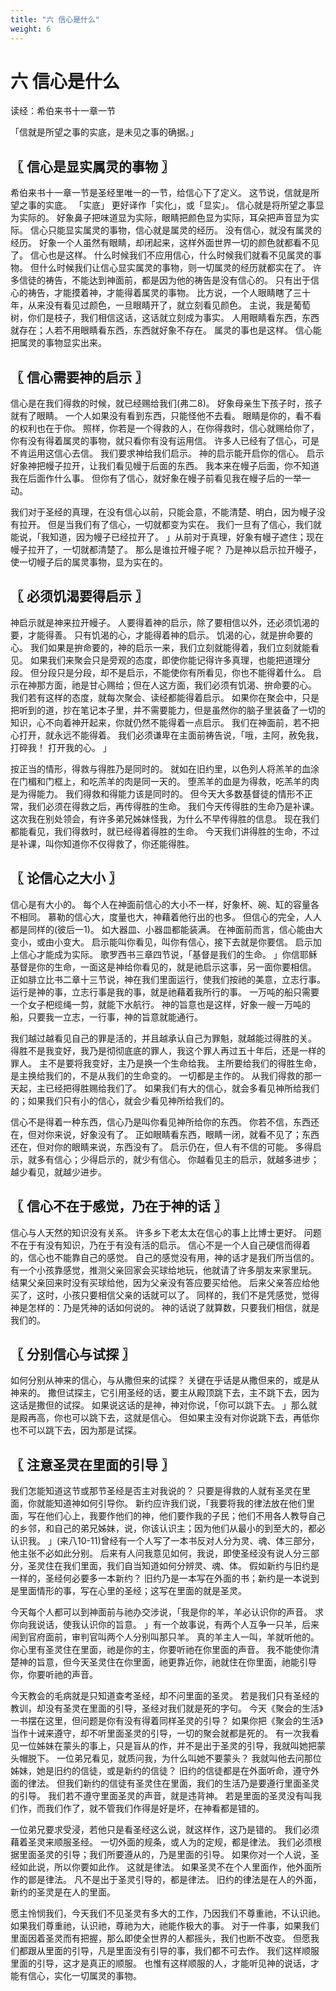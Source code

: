 ```yaml
---
title: "六 信心是什么"
weight: 6
---
```


# 六 信心是什么


读经：希伯来书十一章一节

「信就是所望之事的实底，是未见之事的确据。」

## 〖 信心是显实属灵的事物 〗

希伯来书十一章一节是圣经里唯一的一节，给信心下了定义。
这节说，信就是所望之事的实底。
「实底」
更好译作「实化」，或「显实」。
信心就是将所望之事显为实际的。
好象鼻子把味道显为实际，眼睛把颜色显为实际，耳朵把声音显为实际。
信心只能显实属灵的事物，信心就是属灵的经历。
没有信心，就没有属灵的经历。
好象一个人虽然有眼睛，却闭起来，这样外面世界一切的颜色就都看不见了。
信心也是这样。
什么时候我们不应用信心，什么时候我们就看不见属灵的事物。
但什么时候我们让信心显实属灵的事物，则一切属灵的经历就都实在了。
许多信徒的祷告，不能达到神面前，都是因为他的祷告是没有信心的。
只有出于信心的祷告，才能摸着神，才能得着属灵的事物。
比方说，一个人眼睛瞎了三十年，从来没有看见过颜色，一旦眼睛开了，就立刻看见颜色。
主说，我是葡萄树，你们是枝子，我们相信这话，这话就立刻成为事实。
人用眼睛看东西，东西就存在；人若不用眼睛看东西，东西就好象不存在。
属灵的事也是这样。
信心能把属灵的事物显实出来。

## 〖 信心需要神的启示 〗

信心是在我们得救的时候，就已经赐给我们(弗二8)。
好象母亲生下孩子时，孩子就有了眼睛。
一个人如果没有看到东西，只能怪他不去看。
眼睛是你的，看不看的权利也在于你。
照样，你若是一个得救的人，在你得救时，信心就赐给你了，你有没有得着属灵的事物，就只看你有没有运用信。
许多人已经有了信心，可是不肯运用这信心去信。
我们要求神给我们启示。
神的启示能开启你的信心。
启示好象神把幔子拉开，让我们看见幔于后面的东西。
我本来在幔子后面，你不知道我在后面作什么事。
但你有了信心，就好象在幔子前看见我在幔子后的一举一动。

我们对于圣经的真理，在没有信心以前，只能会意，不能清楚、明白，因为幔子没有拉开。
但是当我们有了信心，一切就都变为实在。
我们一旦有了信心，我们就能说，「我知道，因为幔子已经拉开了。
」从前对于真理，好象有幔子遮住；现在幔子拉开了，一切就都清楚了。
那么是谁拉开幔子呢？
乃是神以启示拉开幔子，使一切幔子后的属灵事物，显为实在的。

## 〖 必须饥渴要得启示 〗

神启示就是神来拉开幔子。
人要得着神的启示，除了要相信以外，还必须饥渴的要，才能得善。
只有饥渴的心，才能得着神的启示。
饥渴的心，就是拚命要的心。
我们如果是拚命要的，神的启示一来，我们立刻就能得着，我们立刻就能看见。
如果我们来聚会只是旁观的态度，即使你能记得许多真理，也能把道理分段。
但分段只是分段，却不是启示，不能使你有所看见，你也不能得着什么。
启示在神那方面，祂是甘心赐给；但在人这方面，我们必须有饥渴、拚命要的心。
我们若有这样的态度，就每次聚会、读经都能得着启示。
如果你在聚会中，只是把听到的道，抄在笔记本子里，并不需要能力，但是虽然你的脑子里装备了一切的知识，心不向着神开起来，你就仍然不能得着一点启示。
我们在神面前，若不把心打开，就永远不能得着。
我们必须谦卑在主面前祷告说，「哦，主阿，赦免我，打碎我！
打开我的心。
」

按正当的情形，得救与得胜乃是同时的。
就如在旧约里，以色列人将羔羊的血涂在门楣和门框上，和吃羔羊的肉是同一天的。
堕羔羊的血是为得救，吃羔羊的肉是为得能力。
我们得救和得能力该是同时的。
但今天大多数基督徒的情形不正常，我们必须在得救之后，再传得胜的生命。
我们今天传得胜的生命乃是补课。
这次我在别处领会，有许多弟兄姊妹怪我，为什么不早传得胜的信息。
现在我们都能看见，我们得救时，就已经得着得胜的生命。
今天我们讲得胜的生命，不过是补课，叫你知道你不仅得救了，你还能得胜。

## 〖 论信心之大小 〗

信心是有大小的。
每个人在神面前信心的大小不一样，好象杯、碗、缸的容量各不相同。
慕勒的信心大，度量也大，神藉着他行出的也多。
但信心的完全，人人都是同样的(彼后一1)。
如大器皿、小器皿都能装满。
在神面前而言，信心能由大变小，或由小变大。
启示能叫你看见，叫你有信心，接下去就是你要信。
启示加上信心才能成为实际。
歌罗西书三章四节说，「基督是我们的生命。
」你信耶稣基督是你的生命，一面这是神给你看见的，就是祂启示这事，另一面你要相信。
正如腓立比书二章十三节说，神在我们里面运行，使我们按祂的美意，立志行事。
运行是神的事，立志行事是我的事，就是祂藉着我所行的事。
一万吨的船只需要一个女子杷缆绳一剪，就能下水航行。
神的旨意也是这样，好象一艘一万吨的船，只要我一立志，一行事，神的旨意就能通行。

我们越过越看见自己的罪是活的，并且越承认自己为罪魁，就越能过得胜的关。
得胜不是我变好，我乃是彻彻底底的罪人，我这个罪人再过五十年后，还是一样的罪人。
主不是要将我变好，主乃是换一个生命给我。
主所要给我们的得胜生命，是主换给我们的，不是从我们的生命变的。
一切都是主作的。
从我们得救的那一天起，主已经把得胜赐给我们了。
如果我们有大的信心，就会多看见神所给我们的；如果我们只有小的信心，就会少看见神所给我们的。

信心不是得着一种东西，信心乃是叫你看见神所给你的东西。
你若不信，东西还在，但对你来说，好象没有了。
正如眼睛看东西，眼睛一闭，就看不见了；东西还在，但对你的眼睛来说，东西没有了。
启示仍在，但人有不信的可能。
多得启示，就多有信心；少得启示的，就少有信心。
你越看见主的启示，就越多进步；越少看见，就越少进步。

## 〖 信心不在于感觉，乃在于神的话 〗

信心与人天然的知识没有关系。
许多乡下老太太在信心的事上比博士更好。
问题不在于有没有知识，乃在于有没有活的启示。
信心不是一个人自己硬信而得着的，信心也不能靠自己的感觉。
自己的感觉没有用，神的话才是我们所当信的。
有一个小孩靠感觉，推测父亲回家会买球给地玩，他就请了许多朋友来家里玩。
结果父亲回来时没有买球给他，因为父亲没有答应要买给他。
后来父亲答应给他买了，这时，小孩只要相信父亲的话就可以了。
同样的，我们不是凭感觉，觉得神是怎样的：乃是凭神的话如何说的。
神的话说了就算数，只要我们相信，就是我们的。

## 〖 分别信心与试探 〗

如何分别从神来的信心，与从撒但来的试探？
关键在乎话是从撒但来的，或是从神来的。
撒但试探主，它引用圣经的话，要主从殿顶跳下去，主不跳下去，因为这话是撒但的试探。
如果说这话的是神，神对你说，「你可以跳下去。
」那么就是殿再高，你也可以跳下去，这就是信心。
但如果主没有对你说跳下去，再低你也不可以跳下去，因为那是试探。

## 〖 注意圣灵在里面的引导 〗

我们怎能知道这节或那节圣经是否主对我说的？
只要是得救的人就有圣灵在里面，你就能知道神如何引导你。
新约应许我们说，「我要将我的律法放在他们里面，写在他们心上，我要作他们的神，他们要作我的子民；他们不用各人教导自己的乡邻，和自己的弟兄姊妹，说，你该认识主；因为他们从最小的到至大的，都必认识我。
」(来八10-11)曾经有一个人写了一本书反对人分为灵、魂、体三部分，他主张不必如此分别。
后来有人问我意见如何，我说，即使圣经没有说人分三部分，圣灵住在我们里面，我们自当知道如何分辨灵、魂、体。
假如新约与旧约是一样的，圣经何必要多一本新约？
旧约乃是一本写在外面的书；新约是一本说到是里面情形的事，写在心里的圣经；这写在里面的就是圣灵。

今天每个人都可以到神面前与祂办交涉说，「我是你的羊，羊必认识你的声音。
求你向我说话，使我认识你的旨意。
」有一个故事说，有两个人互争一只羊，后来闹到官府面前，审判官叫两个人分别叫那只羊。
真的羊主人一叫，羊就听他的。
你心里有圣灵住在里面，祂是你的主，你要听祂在你里面的声音。
我不能使你清楚神的旨意，但今天圣灵住在你里面，祂更靠近你，祂就住在你里面，祂能引导你，你要听祂的声音。

今天教会的毛病就是只知道查考圣经，却不问里面的圣灵。
若是我们只有圣经的教训，却没有圣灵在里面的引导，圣经对我们就是死的字句。
今天《聚会的生活》一书摆在这里，但问题是你有没有得着同样圣灵的引导？
如果你把《聚会的生活》当作十诫来遵守，却不听里面圣灵的引导，一切的聚会就都是死的。
有一次我看见一位姊妹在蒙头的事上，只是盲从的作，并不是出于圣灵的引导，我就叫她把蒙头帽脱下。
一位弟兄看见，就质问我，为什么叫她不要蒙头？
我就叫他去问那位姊妹，她是旧约的信徒，或是新约的信徒？
旧约的信徒都是在外面听命，遵守外面的律法。
但我们新约的信徒有圣灵住在里面，我们的生活乃是要遵行里面圣灵的引导。
我们若不遵守里面圣灵的声音，就是违背神。
若是里面的圣灵没有叫我们作，而我们作了，就不管我们作得是好是坏，在神看都是错的。

一位弟兄要求受浸，若他只是看圣经这么说，就这样作，这乃是错的。
我们必须藉着圣灵来顺服圣经。
一切外面的规条，或人为的定规，都是律法。
我们必须根据里面圣灵的引导；我们所要遵从的，乃是里面的引导。
如果你对一个人说，圣经如此说，所以你要如此作。
这就是律法。
如果圣灵不在个人里面作，他外面所作的鄫是律法。
凡不是出于圣灵引导的，都是律法。
旧约的律法是在人的外面，新约的圣灵是在人的里面。

愿主怜悯我们，今天我们不见圣灵有多大的工作，乃因我们不尊重祂，不认识祂。
如果我们尊重祂，认识祂，尊祂为大，祂能作极大的事。
对于一件事，如果我们里面因着圣灵而有把握，那么即使全世界的人都摇头，我们也断不改变。
但愿我们都跟从里面的引导，凡是里面没有引导的事，我们都不可去作。
我们这样顺服里面的引导，这才是真正的顺服。
也惟有这样顺服的人，才能听见神的说话，才能有信心，实化一切属灵的事物。
